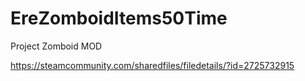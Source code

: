 # EreZomboidItems50Time
Project Zomboid MOD

https://steamcommunity.com/sharedfiles/filedetails/?id=2725732915
